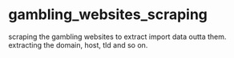 # gambling_websites_scraping
scraping the gambling websites to extract import data outta them. extracting the domain, host, tld and so on. 
